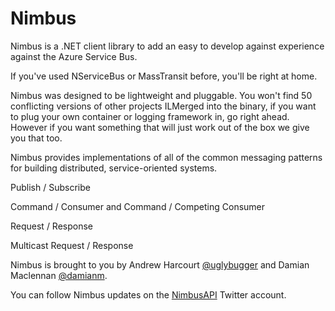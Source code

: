 Nimbus
======



Nimbus is a .NET client library to add an easy to develop against experience
against the Azure Service Bus.



If you've used NServiceBus or MassTransit before, you'll be right at home.



Nimbus was designed to be lightweight and pluggable. You won't find 50
conflicting versions of other projects ILMerged into the binary, if you want to
plug your own container or logging framework in, go right ahead. However if you
want something that will just work out of the box we give you that too.



Nimbus provides implementations of all of the common messaging patterns for
building distributed, service-oriented systems.



Publish / Subscribe



Command / Consumer and Command / Competing Consumer



Request / Response



Multicast Request / Response







Nimbus is brought to you by Andrew Harcourt [@uglybugger][1] and Damian
Maclennan [@damianm][2].

[1]: <http://twitter.com/uglybugger>

[2]: <http://twitter.com/damianm>



You can follow Nimbus updates on the [NimbusAPI][3] Twitter account.

[3]: <http://twitter.com/NimbusAPI>
